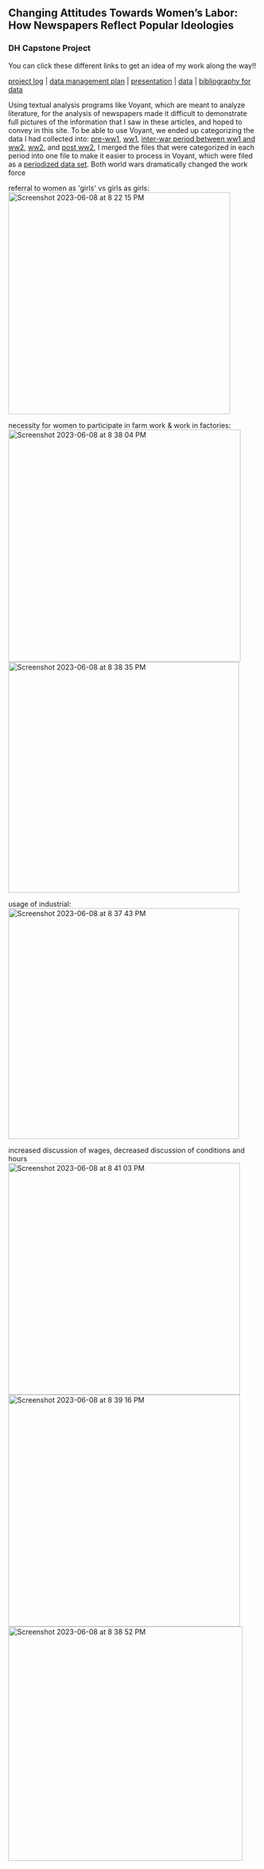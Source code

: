 ## Changing Attitudes Towards Women’s Labor: How Newspapers Reflect Popular Ideologies

### DH Capstone Project

You can click these different links to get an idea of my work along the way!!

[project log](/project-log.md) | [data management plan](/data-management.md) | [presentation](/presentation.pdf) | [data](https://github.com/eng470-s23/marias_demosite/tree/main/data) | [bibliography for data](/DH-Capstone-Sources.pdf)

Using textual analysis programs like Voyant, which are meant to analyze literature, for the analysis of newspapers made it difficult to demonstrate full pictures of the information that I saw in these articles, and hoped to convey in this site. To be able to use Voyant, we ended up categorizing the data I had collected into: [pre-ww1](/preww1), [ww1](/ww1), [inter-war period between ww1 and ww2](/interwar), [ww2](/ww2), and [post ww2](/postwar), I merged the files that were categorized in each period into one file to make it easier to process in Voyant, which were filed as a [periodized data set](/periodized). Both world wars dramatically changed the work force 

referral to women as 'girls' vs girls as girls:
<img width="446" alt="Screenshot 2023-06-08 at 8 22 15 PM" src="https://github.com/eng470-s23/marias_demosite/assets/129902716/734c0c4e-974b-4223-bebf-4b5de2f295fe">

necessity for women to participate in farm work & work in factories:
<img width="467" alt="Screenshot 2023-06-08 at 8 38 04 PM" src="https://github.com/eng470-s23/marias_demosite/assets/129902716/2ae657d4-4a37-47f7-8656-c19438ec09ca">
<img width="464" alt="Screenshot 2023-06-08 at 8 38 35 PM" src="https://github.com/eng470-s23/marias_demosite/assets/129902716/e58f9d7c-dcd0-464a-b094-ac366b68865c">

usage of industrial:
<img width="464" alt="Screenshot 2023-06-08 at 8 37 43 PM" src="https://github.com/eng470-s23/marias_demosite/assets/129902716/da0f4d20-661b-4362-8fd5-571ba5590827">

increased discussion of wages, decreased discussion of conditions and hours
<img width="466" alt="Screenshot 2023-06-08 at 8 41 03 PM" src="https://github.com/eng470-s23/marias_demosite/assets/129902716/3315584a-53e4-4d6d-90e8-e584a9971f0d">
<img width="466" alt="Screenshot 2023-06-08 at 8 39 16 PM" src="https://github.com/eng470-s23/marias_demosite/assets/129902716/9a9a3ea0-88ff-4acd-b6b5-4470e5da3737">
<img width="471" alt="Screenshot 2023-06-08 at 8 38 52 PM" src="https://github.com/eng470-s23/marias_demosite/assets/129902716/85958670-6a68-497b-822c-d13d293d14f5">

